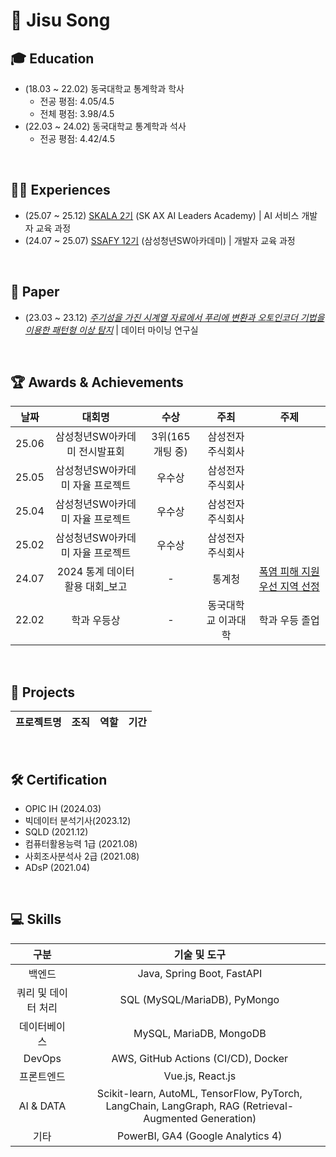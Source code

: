 # 👋 Jisu Song 

## 🎓 Education
- (18.03 ~ 22.02) 동국대학교 통계학과 학사 
	- 전공 평점: 4.05/4.5
	- 전체 평점: 3.98/4.5
- (22.03 ~ 24.02) 동국대학교 통계학과 석사
	- 전공 평점: 4.42/4.5

<br>

## 🏃‍♂️ Experiences
- (25.07 ~ 25.12) [SKALA 2기](https://skala.co.kr/) (SK AX AI Leaders Academy) | AI 서비스 개발자 교육 과정 
- (24.07 ~ 25.07) [SSAFY 12기](https://ssafy.com/) (삼성청년SW아카데미) | 개발자 교육 과정

<br>

## 📑 Paper
- (23.03 ~ 23.12) *[주기성을 가진 시계열 자료에서
푸리에 변환과 오토인코더 기법을 이용한
패턴형 이상 탐지](https://dcol.dongguk.edu/public_resource/pdf/000000087972_20250923102926.pdf)* | 데이터 마이닝 연구실

<br>

## 🏆 Awards & Achievements
|**날짜**|**대회명**|**수상**|**주최**|**주제**|
|:--:|:--:|:--:|:--:|:--:|
|25.06|삼성청년SW아카데미 전시발표회|3위(165개팅 중)|삼성전자주식회사|[]()
|25.05|삼성청년SW아카데미 자율 프로젝트|우수상|삼성전자주식회사|[]()
|25.04|삼성청년SW아카데미 자율 프로젝트|우수상|삼성전자주식회사|[]()
|25.02|삼성청년SW아카데미 자율 프로젝트|우수상|삼성전자주식회사|[]()
|24.07|2024 통계 데이터 활용 대회_보고| - |통계청|[폭염 피해 지원 우선 지역 선정]()
|22.02|학과 우등상|-|동국대학교 이과대학|학과 우등 졸업

<br>

## 💝 Projects
|**프로젝트명**|**조직**|**역할**|**기간**|
|:--:|:--:|:--:|:--:|

<br>


## 🛠️ Certification 
- OPIC IH (2024.03)
- 빅데이터 분석기사(2023.12)
- SQLD (2021.12)
- 컴퓨터활용능력 1급 (2021.08)
- 사회조사분석사 2급 (2021.08)
- ADsP (2021.04)

<br>

## 💻 Skills
| 구분 | 기술 및 도구 |
|:--:|:--:|
| 백엔드 | Java, Spring Boot, FastAPI |
| 쿼리 및 데이터 처리 | SQL (MySQL/MariaDB), PyMongo |
| 데이터베이스 | MySQL, MariaDB, MongoDB |
| DevOps | AWS, GitHub Actions (CI/CD), Docker |
| 프론트엔드 | Vue.js, React.js |
| AI & DATA | Scikit-learn, AutoML, TensorFlow, PyTorch, LangChain, LangGraph, RAG (Retrieval-Augmented Generation) |
| 기타 | PowerBI, GA4 (Google Analytics 4) |
